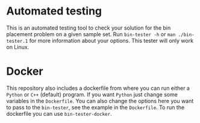 # Automated testing
This is an automated testing tool to check your solution for the bin placement problem on a given sample set. Run `bin-tester -h` or `man ./bin-tester.1` for more information about your options. This tester will only work on Linux.

# Docker
This repository also includes a dockerfile from where you can run either a `Python` or `C++` (default) program. If you want `Python` just change some variables in the `Dockerfile`. You can also change the options here you want to pass to the `bin-tester`, see the example in the `Dockerfile`. To run the dockerfile you can use `bin-tester-docker`.
